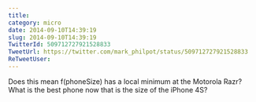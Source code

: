```yaml
---
title: 
category: micro
date: 2014-09-10T14:39:19
slug: 2014-09-10T14:39:19
TwitterId: 509712727921528833
TweetUrl: https://twitter.com/mark_philpot/status/509712727921528833
ReTweetUser: 
---
```


Does this mean f(phoneSize) has a local minimum at the Motorola Razr? What is the best phone now that is the size of the iPhone 4S?